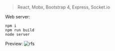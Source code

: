 >React, Mobx, Bootstrap 4, Express, Socket.io

Web server:
```
npm i
npm run build
node server
```

Preview:
![rfs](https://cloud.githubusercontent.com/assets/16783960/25304201/0b189f30-276b-11e7-977f-5a5e63a5de20.png)
